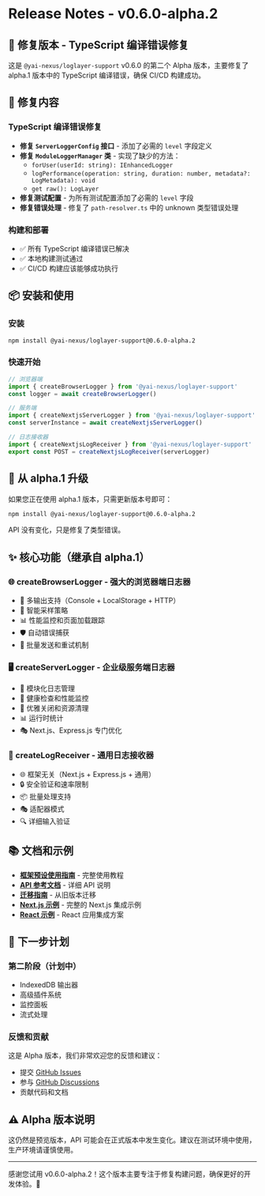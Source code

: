 # Release Notes - v0.6.0-alpha.2

## 🔧 修复版本 - TypeScript 编译错误修复

这是 `@yai-nexus/loglayer-support` v0.6.0 的第二个 Alpha 版本，主要修复了 alpha.1 版本中的 TypeScript 编译错误，确保 CI/CD 构建成功。

## 🐛 修复内容

### TypeScript 编译错误修复
- **修复 `ServerLoggerConfig` 接口** - 添加了必需的 `level` 字段定义
- **修复 `ModuleLoggerManager` 类** - 实现了缺少的方法：
  - `forUser(userId: string): IEnhancedLogger`
  - `logPerformance(operation: string, duration: number, metadata?: LogMetadata): void`
  - `get raw(): LogLayer`
- **修复测试配置** - 为所有测试配置添加了必需的 `level` 字段
- **修复错误处理** - 修复了 `path-resolver.ts` 中的 unknown 类型错误处理

### 构建和部署
- ✅ 所有 TypeScript 编译错误已解决
- ✅ 本地构建测试通过
- ✅ CI/CD 构建应该能够成功执行

## 📦 安装和使用

### 安装
```bash
npm install @yai-nexus/loglayer-support@0.6.0-alpha.2
```

### 快速开始
```typescript
// 浏览器端
import { createBrowserLogger } from '@yai-nexus/loglayer-support'
const logger = await createBrowserLogger()

// 服务端
import { createNextjsServerLogger } from '@yai-nexus/loglayer-support'
const serverInstance = await createNextjsServerLogger()

// 日志接收器
import { createNextjsLogReceiver } from '@yai-nexus/loglayer-support'
export const POST = createNextjsLogReceiver(serverLogger)
```

## 🔄 从 alpha.1 升级

如果您正在使用 alpha.1 版本，只需更新版本号即可：

```bash
npm install @yai-nexus/loglayer-support@0.6.0-alpha.2
```

API 没有变化，只是修复了类型错误。

## ✨ 核心功能（继承自 alpha.1）

### 🌐 createBrowserLogger - 强大的浏览器端日志器
- 🔌 多输出支持（Console + LocalStorage + HTTP）
- 🎯 智能采样策略
- 📊 性能监控和页面加载跟踪
- 🛡️ 自动错误捕获
- 🔄 批量发送和重试机制

### 🖥️ createServerLogger - 企业级服务端日志器
- 🧩 模块化日志管理
- 🏥 健康检查和性能监控
- 🔄 优雅关闭和资源清理
- 📊 运行时统计
- 🎭 Next.js、Express.js 专门优化

### 📨 createLogReceiver - 通用日志接收器
- 🌐 框架无关（Next.js + Express.js + 通用）
- 🔒 安全验证和速率限制
- 📦 批量处理支持
- 🎭 适配器模式
- 🔍 详细输入验证

## 📚 文档和示例

- **[框架预设使用指南](./src/frameworks/USAGE.md)** - 完整使用教程
- **[API 参考文档](./docs/frameworks-api-reference.md)** - 详细 API 说明
- **[迁移指南](./docs/migration-guide.md)** - 从旧版本迁移
- **[Next.js 示例](./examples/nextjs/)** - 完整的 Next.js 集成示例
- **[React 示例](./examples/react/)** - React 应用集成方案

## 🔮 下一步计划

### 第二阶段（计划中）
- IndexedDB 输出器
- 高级插件系统
- 监控面板
- 流式处理

### 反馈和贡献
这是 Alpha 版本，我们非常欢迎您的反馈和建议：
- 提交 [GitHub Issues](https://github.com/yai-nexus/loglayer-support/issues)
- 参与 [GitHub Discussions](https://github.com/yai-nexus/loglayer-support/discussions)
- 贡献代码和文档

## ⚠️ Alpha 版本说明

这仍然是预览版本，API 可能会在正式版本中发生变化。建议在测试环境中使用，生产环境请谨慎使用。

---

感谢您试用 v0.6.0-alpha.2！这个版本主要专注于修复构建问题，确保更好的开发体验。🚀
